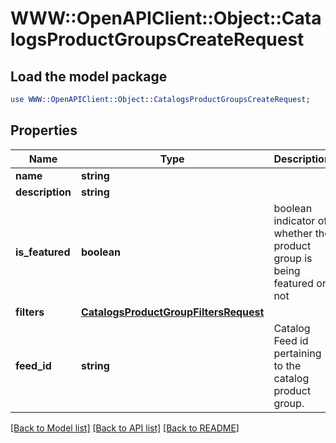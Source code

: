 # WWW::OpenAPIClient::Object::CatalogsProductGroupsCreateRequest

## Load the model package
```perl
use WWW::OpenAPIClient::Object::CatalogsProductGroupsCreateRequest;
```

## Properties
Name | Type | Description | Notes
------------ | ------------- | ------------- | -------------
**name** | **string** |  | 
**description** | **string** |  | [optional] 
**is_featured** | **boolean** | boolean indicator of whether the product group is being featured or not | [optional] [default to false]
**filters** | [**CatalogsProductGroupFiltersRequest**](CatalogsProductGroupFiltersRequest.md) |  | 
**feed_id** | **string** | Catalog Feed id pertaining to the catalog product group. | 

[[Back to Model list]](../README.md#documentation-for-models) [[Back to API list]](../README.md#documentation-for-api-endpoints) [[Back to README]](../README.md)


